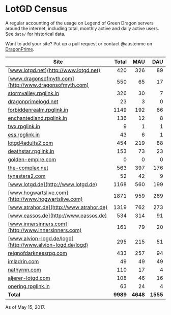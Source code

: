# LotGD Census
A regular accounting of the usage on Legend of Green Dragon servers around the internet, including total, monthly active and daily active users. See `data/` for historical data.

Want to add your site? Put up a pull request or contact @austenmc on [DragonPrime](http://dragonprime.net).


Site | Total | MAU | DAU
--- | ---:| ---:| ---:
[www.lotgd.net](http://www.lotgd.net)|420|326|89
[www.dragonsofmyth.com](http://www.dragonsofmyth.com)|550|65|17
[stormvalley.rpglink.in](http://stormvalley.rpglink.in)|326|30|7
[dragonprimelogd.net](http://dragonprimelogd.net)|23|3|0
[forbiddenrealm.rpglink.in](http://forbiddenrealm.rpglink.in)|1149|192|66
[enchantedland.rpglink.in](http://enchantedland.rpglink.in)|136|12|8
[twx.rpglink.in](http://twx.rpglink.in)|9|1|1
[ess.rpglink.in](http://ess.rpglink.in)|43|6|1
[lotgd4adults2.com](http://lotgd4adults2.com)|454|219|88
[deathstar.rpglink.in](http://deathstar.rpglink.in)|153|73|23
[golden-empire.com](http://golden-empire.com)|0|0|0
[the-complex.net](http://the-complex.net)|563|397|176
[tynastera2.com](http://tynastera2.com)|52|42|9
[www.lotgd.de](http://www.lotgd.de)|1168|560|199
[www.hogwartslive.com](http://www.hogwartslive.com)|1871|959|269
[www.atrahor.de](http://www.atrahor.de)|1319|762|273
[www.eassos.de](http://www.eassos.de)|534|314|91
[www.innersinners.com](http://www.innersinners.com)|161|79|20
[www.alvion-logd.de/logd](http://www.alvion-logd.de/logd)|295|215|51
[reignofdarknessrpg.com](http://reignofdarknessrpg.com)|433|257|94
[imladrin.com](http://imladrin.com)|49|49|49
[nathyrnn.com](http://nathyrnn.com)|110|17|4
[aljerer-lotgd.com](http://aljerer-lotgd.com)|108|46|16
[onering.rpglink.in](http://onering.rpglink.in)|63|24|4
**Total**|**9989**|**4648**|**1555**

As of May 15, 2017.
